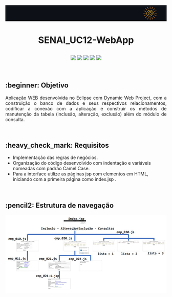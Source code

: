 
<div align="center"><img src="https://github.com/lipollis/Imagens-Git/blob/main/banner_assinatura.svg" /></div>

<h1 align="center"> SENAI_UC12-WebApp </h1>
<h2 align="center">  </h2>

<div align="center">
  <img src="https://img.shields.io/badge/Eclipse-2C2255?style=for-the-badge&logo=eclipse&logoColor=white"/>
  <img src="https://img.shields.io/badge/Java-ED8B00?style=for-the-badge&logo=java&logoColor=white" />
  <img src="https://img.shields.io/badge/HTML5-E34F26?style=for-the-badge&logo=html5&logoColor=white" />
  <img src="https://img.shields.io/badge/CSS3-1572B6?style=for-the-badge&logo=css3&logoColor=white" />
  <img src="https://img.shields.io/badge/Bootstrap-563D7C?style=for-the-badge&logo=bootstrap&logoColor=white" />
  
  <br>
  <br>
</div>

<br>
<h2>:beginner: Objetivo</h2>

<div align="left">
  <p align="justify">
  Aplicação WEB desenvolvida no Eclipse com Dynamic Web Project, com a construição o banco de dados e seus respectivos relacionamentos, codificar a conexão com a aplicação e construir os métodos de manutenção da tabela (inclusão, alteração, exclusão) além do módulo de consulta.
  
  </p>
</div>

<br>
<h2>:heavy_check_mark: Requisitos </h2>

<div align="left">
      <ul>
        <li> Implementação das regras de negócios.</li>
        <li> Organização do código desenvolvido com indentação e variáveis nomeadas com padrão Camel Case.</li>
        <li> Para a interface utilize as páginas jsp com elementos em HTML, iniciando com a primeira página como index.jsp . </li>
      </ul>
</div>

<br>
<h2>:pencil2: Estrutura de navegação </h2>

<img src="https://github.com/lipollis/SENAI_UC12-WebApp/blob/main/Mapa%20de%20navega%C3%A7%C3%A3o.jpg" />
